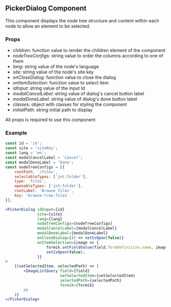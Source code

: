 ## PickerDialog Component

This component displays the node tree structure and content within each node to allow an element to be selected.

### Props

-   _children_: function value to render the children element of the component
-   _nodeTreeConfigs_: string value to order the columns according to one of them
-   _lang_: string value of the node's language
-   _site_: string value of the node's site key
-   _onCloseDialog_: function value to close the dialog
-   _onItemSelection_: function value to select item
-   _idInput_: string value of the input Id
-   _modalCancelLabel_: string value of dialog's cancel button label
-   _modalDoneLabel_: string value of dialog's done button label
-   _classes_: object with classes for styling the component
-   _initialPath_: string initial path to display

All props is required to use this component

### Example

```jsx
const id = 'id';
const site = 'siteKey';
const lang = 'en';
const modalCancelLabel = 'Cancel';
const modalDoneLabel = 'Done';
const nodeTreeConfigs = [{
    rootPath: '/files',
    selectableTypes: ['jnt:folder'],
    type: 'files',
    openableTypes: ['jnt:folder'],
    rootLabel: 'Browse files',
    key: 'browse-tree-files'
}];

<PickerDialog idInput={id}
              site={site}
              lang={lang}
              nodeTreeConfigs={nodeTreeConfigs}
              modalCancelLabel={modalCancelLabel}
              modalDoneLabel={modalDoneLabel}
              onCloseDialog={() => setIsOpen(false)}
              onItemSelection={image => {
                  formik.setFieldValue(field.formDefinition.name, image[0].uuid, true);
                  setIsOpen(false);
              }}
>
    {(setSelectedItem, selectedPath) => (
        <ImageListQuery field={field}
                        setSelectedItem={setSelectedItem}
                        selectedPath={selectedPath}
                        formik={formik}
        />
    )}
</PickerDialog>
```
